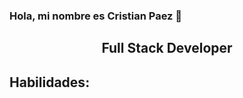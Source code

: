### Hola, mi nombre es Cristian Paez 👋

<h2 align="center">
Full Stack Developer 
</h2>

## Habilidades:
